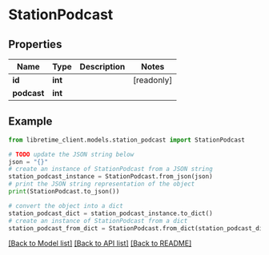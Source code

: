 # StationPodcast


## Properties

Name | Type | Description | Notes
------------ | ------------- | ------------- | -------------
**id** | **int** |  | [readonly] 
**podcast** | **int** |  | 

## Example

```python
from libretime_client.models.station_podcast import StationPodcast

# TODO update the JSON string below
json = "{}"
# create an instance of StationPodcast from a JSON string
station_podcast_instance = StationPodcast.from_json(json)
# print the JSON string representation of the object
print(StationPodcast.to_json())

# convert the object into a dict
station_podcast_dict = station_podcast_instance.to_dict()
# create an instance of StationPodcast from a dict
station_podcast_from_dict = StationPodcast.from_dict(station_podcast_dict)
```
[[Back to Model list]](../README.md#documentation-for-models) [[Back to API list]](../README.md#documentation-for-api-endpoints) [[Back to README]](../README.md)


